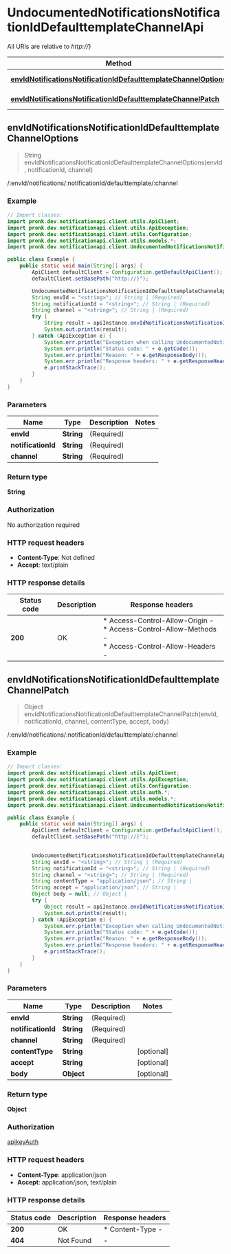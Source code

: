 # UndocumentedNotificationsNotificationIdDefaulttemplateChannelApi

All URIs are relative to *http://}*

| Method | HTTP request | Description |
|------------- | ------------- | -------------|
| [**envIdNotificationsNotificationIdDefaulttemplateChannelOptions**](UndocumentedNotificationsNotificationIdDefaulttemplateChannelApi.md#envIdNotificationsNotificationIdDefaulttemplateChannelOptions) | **OPTIONS** /{envId}/notifications/{notificationId}/defaulttemplate/{channel} | /:envId/notifications/:notificationId/defaulttemplate/:channel |
| [**envIdNotificationsNotificationIdDefaulttemplateChannelPatch**](UndocumentedNotificationsNotificationIdDefaulttemplateChannelApi.md#envIdNotificationsNotificationIdDefaulttemplateChannelPatch) | **PATCH** /{envId}/notifications/{notificationId}/defaulttemplate/{channel} | /:envId/notifications/:notificationId/defaulttemplate/:channel |



## envIdNotificationsNotificationIdDefaulttemplateChannelOptions

> String envIdNotificationsNotificationIdDefaulttemplateChannelOptions(envId, notificationId, channel)

/:envId/notifications/:notificationId/defaulttemplate/:channel

### Example

```java
// Import classes:
import pronk.dev.notificationapi.client.utils.ApiClient;
import pronk.dev.notificationapi.client.utils.ApiException;
import pronk.dev.notificationapi.client.utils.Configuration;
import pronk.dev.notificationapi.client.utils.models.*;
import pronk.dev.notificationapi.client.UndocumentedNotificationsNotificationIdDefaulttemplateChannelApi;

public class Example {
    public static void main(String[] args) {
        ApiClient defaultClient = Configuration.getDefaultApiClient();
        defaultClient.setBasePath("http://}");

        UndocumentedNotificationsNotificationIdDefaulttemplateChannelApi apiInstance = new UndocumentedNotificationsNotificationIdDefaulttemplateChannelApi(defaultClient);
        String envId = "<string>"; // String | (Required) 
        String notificationId = "<string>"; // String | (Required) 
        String channel = "<string>"; // String | (Required) 
        try {
            String result = apiInstance.envIdNotificationsNotificationIdDefaulttemplateChannelOptions(envId, notificationId, channel);
            System.out.println(result);
        } catch (ApiException e) {
            System.err.println("Exception when calling UndocumentedNotificationsNotificationIdDefaulttemplateChannelApi#envIdNotificationsNotificationIdDefaulttemplateChannelOptions");
            System.err.println("Status code: " + e.getCode());
            System.err.println("Reason: " + e.getResponseBody());
            System.err.println("Response headers: " + e.getResponseHeaders());
            e.printStackTrace();
        }
    }
}
```

### Parameters


| Name | Type | Description  | Notes |
|------------- | ------------- | ------------- | -------------|
| **envId** | **String**| (Required)  | |
| **notificationId** | **String**| (Required)  | |
| **channel** | **String**| (Required)  | |

### Return type

**String**

### Authorization

No authorization required

### HTTP request headers

- **Content-Type**: Not defined
- **Accept**: text/plain


### HTTP response details
| Status code | Description | Response headers |
|-------------|-------------|------------------|
| **200** | OK |  * Access-Control-Allow-Origin -  <br>  * Access-Control-Allow-Methods -  <br>  * Access-Control-Allow-Headers -  <br>  |


## envIdNotificationsNotificationIdDefaulttemplateChannelPatch

> Object envIdNotificationsNotificationIdDefaulttemplateChannelPatch(envId, notificationId, channel, contentType, accept, body)

/:envId/notifications/:notificationId/defaulttemplate/:channel

### Example

```java
// Import classes:
import pronk.dev.notificationapi.client.utils.ApiClient;
import pronk.dev.notificationapi.client.utils.ApiException;
import pronk.dev.notificationapi.client.utils.Configuration;
import pronk.dev.notificationapi.client.utils.auth.*;
import pronk.dev.notificationapi.client.utils.models.*;
import pronk.dev.notificationapi.client.UndocumentedNotificationsNotificationIdDefaulttemplateChannelApi;

public class Example {
    public static void main(String[] args) {
        ApiClient defaultClient = Configuration.getDefaultApiClient();
        defaultClient.setBasePath("http://}");
        

        UndocumentedNotificationsNotificationIdDefaulttemplateChannelApi apiInstance = new UndocumentedNotificationsNotificationIdDefaulttemplateChannelApi(defaultClient);
        String envId = "<string>"; // String | (Required) 
        String notificationId = "<string>"; // String | (Required) 
        String channel = "<string>"; // String | (Required) 
        String contentType = "application/json"; // String | 
        String accept = "application/json"; // String | 
        Object body = null; // Object | 
        try {
            Object result = apiInstance.envIdNotificationsNotificationIdDefaulttemplateChannelPatch(envId, notificationId, channel, contentType, accept, body);
            System.out.println(result);
        } catch (ApiException e) {
            System.err.println("Exception when calling UndocumentedNotificationsNotificationIdDefaulttemplateChannelApi#envIdNotificationsNotificationIdDefaulttemplateChannelPatch");
            System.err.println("Status code: " + e.getCode());
            System.err.println("Reason: " + e.getResponseBody());
            System.err.println("Response headers: " + e.getResponseHeaders());
            e.printStackTrace();
        }
    }
}
```

### Parameters


| Name | Type | Description  | Notes |
|------------- | ------------- | ------------- | -------------|
| **envId** | **String**| (Required)  | |
| **notificationId** | **String**| (Required)  | |
| **channel** | **String**| (Required)  | |
| **contentType** | **String**|  | [optional] |
| **accept** | **String**|  | [optional] |
| **body** | **Object**|  | [optional] |

### Return type

**Object**

### Authorization

[apikeyAuth](../README.md#apikeyAuth)

### HTTP request headers

- **Content-Type**: application/json
- **Accept**: application/json, text/plain


### HTTP response details
| Status code | Description | Response headers |
|-------------|-------------|------------------|
| **200** | OK |  * Content-Type -  <br>  |
| **404** | Not Found |  -  |

